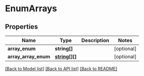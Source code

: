 # EnumArrays

## Properties
Name | Type | Description | Notes
------------ | ------------- | ------------- | -------------
**array_enum** | **string[]** |  | [optional] 
**array_array_enum** | [**string[][]**](array.md) |  | [optional] 

[[Back to Model list]](../README.md#documentation-for-models) [[Back to API list]](../README.md#documentation-for-api-endpoints) [[Back to README]](../README.md)


